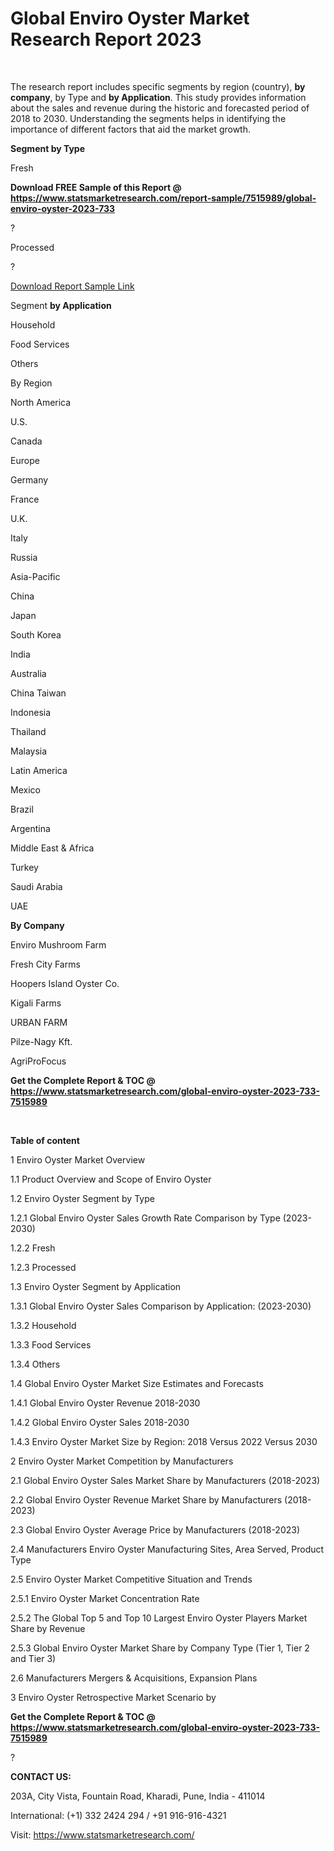 <h1>Global Enviro Oyster Market Research Report 2023</h1><br/><p>The research report includes specific segments by region (country), <strong>by company</strong>, by Type and <strong>by Application</strong>. This study provides information about the sales and revenue during the historic and forecasted period of 2018 to 2030. Understanding the segments helps in identifying the importance of different factors that aid the market growth.</p>
 
 
 
 <p><strong>Segment by Type</strong></p>
 
 
 
 <p>Fresh</p>
 
 
 
 <div><b>Download FREE Sample of this Report @ <a href="https://www.statsmarketresearch.com/download-free-sample/7515989/global-enviro-oyster-2023-733">https://www.statsmarketresearch.com/report-sample/7515989/global-enviro-oyster-2023-733</a></b></div>
 
 
 
 <p>? </p>
 
 
 
 <p>Processed</p>
 
 
 
 <p>? </p>
 
 
 
 <p><a href="https://www.statsmarketresearch.com/download-free-sample/7515989/global-enviro-oyster-2023-733">Download Report Sample Link</a></p>
 
 
 
 <p>Segment <strong>by Application</strong></p>
 
 
 
 <p>Household</p>
 
 
 
 <p>Food Services</p>
 
 
 
 <p>Others</p>
 
 
 
 <p>By Region</p>
 
 
 
 <p>North America</p>
 
 
 
 <p>U.S.</p>
 
 
 
 <p>Canada</p>
 
 
 
 <p>Europe</p>
 
 
 
 <p>Germany</p>
 
 
 
 <p>France</p>
 
 
 
 <p>U.K.</p>
 
 
 
 <p>Italy</p>
 
 
 
 <p>Russia</p>
 
 
 
 <p>Asia-Pacific</p>
 
 
 
 <p>China</p>
 
 
 
 <p>Japan</p>
 
 
 
 <p>South Korea</p>
 
 
 
 <p>India</p>
 
 
 
 <p>Australia</p>
 
 
 
 <p>China Taiwan</p>
 
 
 
 <p>Indonesia</p>
 
 
 
 <p>Thailand</p>
 
 
 
 <p>Malaysia</p>
 
 
 
 <p>Latin America</p>
 
 
 
 <p>Mexico</p>
 
 
 
 <p>Brazil</p>
 
 
 
 <p>Argentina</p>
 
 
 
 <p>Middle East & Africa</p>
 
 
 
 <p>Turkey</p>
 
 
 
 <p>Saudi Arabia</p>
 
 
 
 <p>UAE</p>
 
 
 
 <p><strong>By Company</strong></p>
 
 
 
 <p>Enviro Mushroom Farm</p>
 
 
 
 <p>Fresh City Farms</p>
 
 
 
 <p>Hoopers Island Oyster Co.</p>
 
 
 
 <p>Kigali Farms</p>
 
 
 
 <p>URBAN FARM</p>
 
 
 
 <p>Pilze-Nagy Kft.</p>
 
 
 
 <p>AgriProFocus</p>
 
 
 
 <div><b>Get the Complete Report & TOC @ <a href="https://www.statsmarketresearch.com/global-enviro-oyster-2023-733-7515989">https://www.statsmarketresearch.com/global-enviro-oyster-2023-733-7515989</a></b></div>
 
 
 
 <p><br />
 
 <b>Table of content</b></p>
 
 
 
 <p>1 Enviro Oyster Market Overview<br />
 
 1.1 Product Overview and Scope of Enviro Oyster<br />
 
 1.2 Enviro Oyster Segment by Type<br />
 
 1.2.1 Global Enviro Oyster Sales Growth Rate Comparison by Type (2023-2030)<br />
 
 1.2.2 Fresh<br />
 
 1.2.3 Processed<br />
 
 1.3 Enviro Oyster Segment by Application<br />
 
 1.3.1 Global Enviro Oyster Sales Comparison by Application: (2023-2030)<br />
 
 1.3.2 Household<br />
 
 1.3.3 Food Services<br />
 
 1.3.4 Others<br />
 
 1.4 Global Enviro Oyster Market Size Estimates and Forecasts<br />
 
 1.4.1 Global Enviro Oyster Revenue 2018-2030<br />
 
 1.4.2 Global Enviro Oyster Sales 2018-2030<br />
 
 1.4.3 Enviro Oyster Market Size by Region: 2018 Versus 2022 Versus 2030<br />
 
 2 Enviro Oyster Market Competition by Manufacturers<br />
 
 2.1 Global Enviro Oyster Sales Market Share by Manufacturers (2018-2023)<br />
 
 2.2 Global Enviro Oyster Revenue Market Share by Manufacturers (2018-2023)<br />
 
 2.3 Global Enviro Oyster Average Price by Manufacturers (2018-2023)<br />
 
 2.4 Manufacturers Enviro Oyster Manufacturing Sites, Area Served, Product Type<br />
 
 2.5 Enviro Oyster Market Competitive Situation and Trends<br />
 
 2.5.1 Enviro Oyster Market Concentration Rate<br />
 
 2.5.2 The Global Top 5 and Top 10 Largest Enviro Oyster Players Market Share by Revenue<br />
 
 2.5.3 Global Enviro Oyster Market Share by Company Type (Tier 1, Tier 2 and Tier 3)<br />
 
 2.6 Manufacturers Mergers & Acquisitions, Expansion Plans<br />
 
 3 Enviro Oyster Retrospective Market Scenario by</p>
 
 
 
 <div><b>Get the Complete Report & TOC @ <a href="https://www.statsmarketresearch.com/global-enviro-oyster-2023-733-7515989">https://www.statsmarketresearch.com/global-enviro-oyster-2023-733-7515989</a></b></div>
 
 
 
 <p>? </p>
 
 
 
 <p><b>CONTACT US:</b><br />
 
 203A, City Vista, Fountain Road, Kharadi, Pune, India - 411014<br />
 
 International: (+1) 332 2424 294 / +91 916-916-4321<br />
 
 Visit: <a href="https://www.statsmarketresearch.com/">https://www.statsmarketresearch.com/</a></p>
